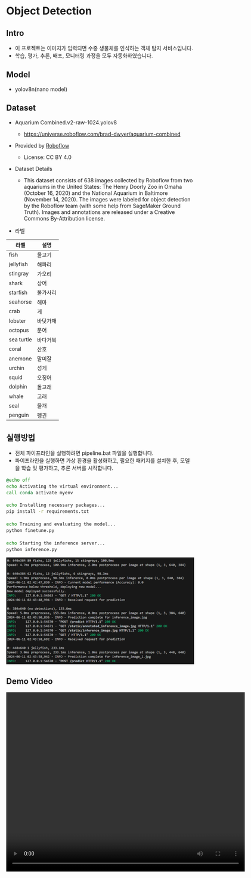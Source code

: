 # Object Detection

## Intro
- 이 프로젝트는 이미지가 입력되면 수중 생물체를 인식하는 객체 탐지 서비스입니다.
- 학습, 평가, 추론, 배포, 모니터링 과정을 모두 자동화하였습니다.

## Model
- yolov8n(nano model)

## Dataset

- Aquarium Combined.v2-raw-1024.yolov8
  - https://universe.roboflow.com/brad-dwyer/aquarium-combined

- Provided by [Roboflow](https://roboflow.com)
  - License: CC BY 4.0

- Dataset Details
  - This dataset consists of 638 images collected by Roboflow from two aquariums in the United States: The Henry Doorly Zoo in Omaha (October 16, 2020) and the National Aquarium in Baltimore (November 14, 2020). The images were labeled for object detection by the Roboflow team (with some help from SageMaker Ground Truth). Images and annotations are released under a Creative Commons By-Attribution license. 

- 라벨

| 라벨            | 설명               |
| --------------- | ------------------ |
| fish       | 물고기        |
| jellyfish        | 해파리    |
| stingray      | 가오리    |
| shark        | 상어      |
| starfish    | 불가사리|
| seahorse          | 해마           |
| crab    | 게 |
| lobster   | 바닷가재          |
| octopus        | 문어       |
| sea turtle    | 바다거북           |
| coral             | 산호          |
| anemone    | 말미잘|
| urchin          | 성게           |
| squid    | 오징어 |
| dolphin   | 돌고래           |
| whale        | 고래        |
| seal    | 물개          |
| penguin             | 펭귄        |


## 실행방법
- 전체 파이프라인을 실행하려면 pipeline.bat 파일을 실행합니다.
- 파이프라인을 실행하면 가상 환경을 활성화하고, 필요한 패키지를 설치한 후, 모델을 학습 및 평가하고, 추론 서버를 시작합니다.


```bat
@echo off
echo Activating the virtual environment...
call conda activate myenv

echo Installing necessary packages...
pip install -r requirements.txt

echo Training and evaluating the model...
python finetune.py

echo Starting the inference server...
python inference.py
```

![alt text](image.png)

## Demo Video
<video width="640" height="480" controls>
  <source src="./Demo.mp4" type="video/mp4">
  Your browser does not support the video tag.
</video>
